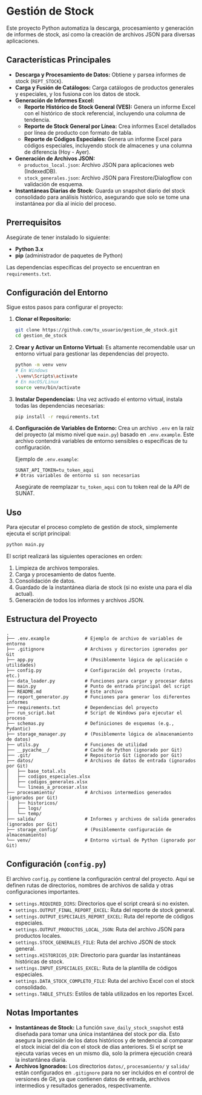 # Gestión de Stock

Este proyecto Python automatiza la descarga, procesamiento y generación de informes de stock, así como la creación de archivos JSON para diversas aplicaciones.

## Características Principales

*   **Descarga y Procesamiento de Datos:** Obtiene y parsea informes de stock (`REPT_STOCK`).
*   **Carga y Fusión de Catálogos:** Carga catálogos de productos generales y especiales, y los fusiona con los datos de stock.
*   **Generación de Informes Excel:**
    *   **Reporte Histórico de Stock General (VES):** Genera un informe Excel con el histórico de stock referencial, incluyendo una columna de tendencia.
    *   **Reporte de Stock General por Línea:** Crea informes Excel detallados por línea de producto con formato de tabla.
    *   **Reporte de Códigos Especiales:** Genera un informe Excel para códigos especiales, incluyendo stock de almacenes y una columna de diferencia (Hoy - Ayer).
*   **Generación de Archivos JSON:**
    *   `productos_local.json`: Archivo JSON para aplicaciones web (IndexedDB).
    *   `stock_generales.json`: Archivo JSON para Firestore/Dialogflow con validación de esquema.
*   **Instantáneas Diarias de Stock:** Guarda un snapshot diario del stock consolidado para análisis histórico, asegurando que solo se tome una instantánea por día al inicio del proceso.

## Prerrequisitos

Asegúrate de tener instalado lo siguiente:

*   **Python 3.x**
*   **pip** (administrador de paquetes de Python)

Las dependencias específicas del proyecto se encuentran en `requirements.txt`.

## Configuración del Entorno

Sigue estos pasos para configurar el proyecto:

1.  **Clonar el Repositorio:**
    ```bash
    git clone https://github.com/tu_usuario/gestion_de_stock.git
    cd gestion_de_stock
    ```

2.  **Crear y Activar un Entorno Virtual:**
    Es altamente recomendable usar un entorno virtual para gestionar las dependencias del proyecto.
    ```bash
    python -m venv venv
    # En Windows
    .\venv\Scripts\activate
    # En macOS/Linux
    source venv/bin/activate
    ```

3.  **Instalar Dependencias:**
    Una vez activado el entorno virtual, instala todas las dependencias necesarias:
    ```bash
    pip install -r requirements.txt
    ```

4.  **Configuración de Variables de Entorno:**
    Crea un archivo `.env` en la raíz del proyecto (al mismo nivel que `main.py`) basado en `.env.example`. Este archivo contendrá variables de entorno sensibles o específicas de tu configuración.

    Ejemplo de `.env.example`:
    ```
    SUNAT_API_TOKEN=tu_token_aqui
    # Otras variables de entorno si son necesarias
    ```
    Asegúrate de reemplazar `tu_token_aqui` con tu token real de la API de SUNAT.

## Uso

Para ejecutar el proceso completo de gestión de stock, simplemente ejecuta el script principal:

```bash
python main.py
```

El script realizará las siguientes operaciones en orden:
1.  Limpieza de archivos temporales.
2.  Carga y procesamiento de datos fuente.
3.  Consolidación de datos.
4.  Guardado de la instantánea diaria de stock (si no existe una para el día actual).
5.  Generación de todos los informes y archivos JSON.

## Estructura del Proyecto

```
.
├── .env.example             # Ejemplo de archivo de variables de entorno
├── .gitignore               # Archivos y directorios ignorados por Git
├── app.py                   # (Posiblemente lógica de aplicación o utilidades)
├── config.py                # Configuración del proyecto (rutas, etc.)
├── data_loader.py           # Funciones para cargar y procesar datos
├── main.py                  # Punto de entrada principal del script
├── README.md                # Este archivo
├── report_generator.py      # Funciones para generar los diferentes informes
├── requirements.txt         # Dependencias del proyecto
├── run_script.bat           # Script de Windows para ejecutar el proceso
├── schemas.py               # Definiciones de esquemas (e.g., Pydantic)
├── storage_manager.py       # (Posiblemente lógica de almacenamiento de datos)
├── utils.py                 # Funciones de utilidad
├── __pycache__/             # Caché de Python (ignorado por Git)
├── .git/                    # Repositorio Git (ignorado por Git)
├── datos/                   # Archivos de datos de entrada (ignorados por Git)
│   ├── base_total.xls
│   ├── codigos_especiales.xlsx
│   ├── codigos_generales.xlsx
│   └── lineas_a_procesar.xlsx
├── procesamiento/           # Archivos intermedios generados (ignorados por Git)
│   ├── historicos/
│   ├── logs/
│   └── temp/
├── salida/                  # Informes y archivos de salida generados (ignorados por Git)
├── storage_config/          # (Posiblemente configuración de almacenamiento)
└── venv/                    # Entorno virtual de Python (ignorado por Git)
```

## Configuración (`config.py`)

El archivo `config.py` contiene la configuración central del proyecto. Aquí se definen rutas de directorios, nombres de archivos de salida y otras configuraciones importantes.

*   `settings.REQUIRED_DIRS`: Directorios que el script creará si no existen.
*   `settings.OUTPUT_FINAL_REPORT_EXCEL`: Ruta del reporte de stock general.
*   `settings.OUTPUT_ESPECIALES_REPORT_EXCEL`: Ruta del reporte de códigos especiales.
*   `settings.OUTPUT_PRODUCTOS_LOCAL_JSON`: Ruta del archivo JSON para productos locales.
*   `settings.STOCK_GENERALES_FILE`: Ruta del archivo JSON de stock general.
*   `settings.HISTORICOS_DIR`: Directorio para guardar las instantáneas históricas de stock.
*   `settings.INPUT_ESPECIALES_EXCEL`: Ruta de la plantilla de códigos especiales.
*   `settings.DATA_STOCK_COMPLETO_FILE`: Ruta del archivo Excel con el stock consolidado.
*   `settings.TABLE_STYLES`: Estilos de tabla utilizados en los reportes Excel.

## Notas Importantes

*   **Instantáneas de Stock:** La función `save_daily_stock_snapshot` está diseñada para tomar una única instantánea del stock por día. Esto asegura la precisión de los datos históricos y de tendencia al comparar el stock inicial del día con el stock de días anteriores. Si el script se ejecuta varias veces en un mismo día, solo la primera ejecución creará la instantánea diaria.
*   **Archivos Ignorados:** Los directorios `datos/`, `procesamiento/` y `salida/` están configurados en `.gitignore` para no ser incluidos en el control de versiones de Git, ya que contienen datos de entrada, archivos intermedios y resultados generados, respectivamente.